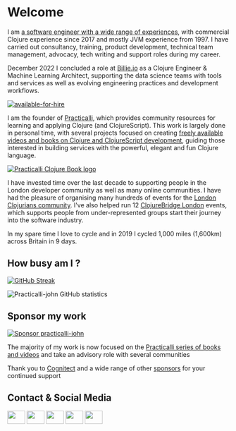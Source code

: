 # Welcome
I am [a software engineer with a wide range of experiences](https://www.linkedin.com/in/jr0cket/), with commercial Clojure experience since 2017 and mostly JVM experience from 1997.  I have carried out consultancy, training, product development, technical team management, advocacy, tech writing and support roles during my career.

December 2022 I concluded a role at [Billie.io](https://billie.io) as a Clojure Engineer & Machine Learning Architect, supporting the data science teams with tools and services as well as evolving engineering practices and development workflows. 

[![available-for-hire](https://user-images.githubusercontent.com/250870/205440155-5676444c-f3a5-4f78-9457-7d5b12113172.png)](https://www.linkedin.com/in/jr0cket/)

I am the founder of [Practicalli](https://practical.li), which provides community resources for learning and applying Clojure (and ClojureScript).  This work is largely done in personal time, with several projects focused on creating [freely available videos and books on Clojure and ClojureScript development](https://practical.li/), guiding those interested in building services with the powerful, elegant and fun Clojure language.

[![Practicalli Clojure Book logo](https://raw.githubusercontent.com/practicalli/graphic-design/live/book-covers/practicalli-clojure-book-banner.png)](https://practical.li/)

I have invested time over the last decade to supporting people in the London developer community as well as many online communities.  I have had the pleasure of organising many hundreds of events for the [London Clojurians community](https://londonclojurians.org/).  I've also helped run 12 [ClojureBridge London](https://clojurebridgelondon.github.io/) events, which supports people from under-represented groups start their journey into the software industry. 

In my spare time I love to cycle and in 2019 I cycled 1,000 miles (1,600km) across Britain in 9 days.

## How busy am I ?

<!-- Generate streak: http://github-readme-streak-stats.herokuapp.com/demo/ -->
[![GitHub Streak](http://github-readme-streak-stats.herokuapp.com?user=practicalli-john&theme=solarized-dark)](https://git.io/streak-stats)

![Practicalli-john GitHub statistics](https://github-readme-stats.vercel.app/api?username=practicalli-john&theme=material-palenight&show_icons=true)

## Sponsor my work

[![Sponsor practicalli-john](https://raw.githubusercontent.com/practicalli/graphic-design/live/practicalli-github-sponsors-button.png)](https://github.com/sponsors/practicalli-john/)

The majority of my work is now focused on the [Practicalli series of books and videos](https://practical.li/) and take an advisory role with several communities 

Thank you to [Cognitect](https://www.cognitect.com/) and a wide range of other [sponsors](https://github.com/sponsors/practicalli-john#sponsors) for your continued support


## Contact & Social Media

<!-- TODO: Convert to Markdown -->
<p align="left">
<a href="https://youtube.com/c/practicalli" target="blank"><img align="center" src="https://cdn.jsdelivr.net/npm/simple-icons@3.0.1/icons/youtube.svg" alt="" height="30" width="40" /></a>
<a href="https://clojurians.zulipchat.com/#narrow/stream/250781-practicalli" target="blank"><img align="center" src="https://cdn.jsdelivr.net/npm/simple-icons@3.0.1/icons/zulip.svg" alt="" height="30" width="40" /></a>
<a href="https://clojurians.slack.com/" target="blank"><img align="center" src="https://cdn.jsdelivr.net/npm/simple-icons@3.0.1/icons/slack.svg" alt="" height="30" width="40" /></a>
<a href="https://twitter.com/practical_li" target="blank"><img align="center" src="https://cdn.jsdelivr.net/npm/simple-icons@3.0.1/icons/twitter.svg" alt="" height="30" width="40" /></a>
<a href="https://https://www.linkedin.com/in/jr0cket/" target="blank"><img align="center" src="https://cdn.jsdelivr.net/npm/simple-icons@3.0.1/icons/linkedin.svg" alt="" height="30" width="40" /></a>
<!-- <a href="your link" target="blank"><img align="center" src="https://cdn.jsdelivr.net/npm/simple-icons@3.0.1/icons/instagram.svg" alt="" height="30" width="40" /></a> -->
</p>
